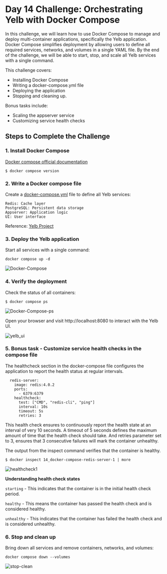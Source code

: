 # Day 14 Challenge: Orchestrating Yelb with Docker Compose

In this challenge, we will learn how to use Docker Compose to manage and deploy multi-container applications, specifically the Yelb application.
Docker Compose simplifies deployment by allowing users to define all required services, networks, and volumes in a single YAML file.
By the end of the challenge, we will be able to start, stop, and scale all Yelb services with a single command.

This challenge covers:
* Installing Docker Compose
* Writing a docker-compose.yml file
* Deploying the application
* Stopping and cleaning up.

Bonus tasks include:
* Scaling the appserver service
* Customizing service health checks

## Steps to Complete the Challenge

### 1. Install Docker Compose

[Docker compose official documentation](https://docs.docker.com/compose/install/)

    $ docker compose version

### 2. Write a Docker compose file

Create a [docker-compose.yml](https://github.com/babangaigole/Hands-On-Tasks/blob/main/DevOps%2BSRE%20Challenge%20Series/14_Docker-Compose/docker-compose.yaml) file to define all Yelb services:

    Redis: Cache layer
    PostgreSQL: Persistent data storage
    Appserver: Application logic
    UI: User interface

Reference: [Yelb Project](https://github.com/mreferre/yelb/tree/master/deployments/localtest)

### 3. Deploy the Yelb application

Start all services with a single command:

```
docker compose up -d
```

![Docker-Compose](https://github.com/user-attachments/assets/6d48779a-2b59-4f8e-bc37-0bf26b5c39c3)

### 4. Verify the deployment

Check the status of all containers:

```
$ docker compose ps
```

![Docker-Compose-ps](https://github.com/user-attachments/assets/bf11d8b0-8947-473a-8a54-f42c6db245b1)

Open your browser and visit http://localhost:8080 to interact with the Yelb UI.

![yelb_ui](https://github.com/user-attachments/assets/d34453b7-21d8-4638-96a2-7437b7b93a4d)

### 5. Bonus task - Customize service health checks in the compose file

The healthcheck section in the docker-compose file configures the application to report the health status at regular intervals.

```
  redis-server:
    image: redis:4.0.2
    ports:
      - 6379:6379
    healthcheck:
      test: ["CMD", "redis-cli", "ping"]
      interval: 10s
      timeout: 5s
      retries: 3
```

This health check ensures to continuously report the health state at an interval of very 10 seconds.
A timeout of 5 seconds defines the maximum amount of time that the health check should take.
And retries parameter set to 3, ensures that 3 consecutive failures will mark the container unhealthy.

The output from the inspect command verifies that the container is healthy.

```
$ docker inspect 14_docker-compose-redis-server-1 | more
```

![healthcheck1](https://github.com/user-attachments/assets/648f84a4-dc62-4e59-ae6d-c03e138a23a9)

**Understanding health check states**

`starting` - This indicates that the container is in the initial health check period.

`healthy` - This means the container has passed the health check and is considered healthy.

`unhealthy` - This indicates that the container has failed the health check and is considered unhealthy.

### 6. Stop and clean up

Bring down all services and remove containers, networks, and volumes:
```
docker compose down --volumes
```

![stop-clean](https://github.com/user-attachments/assets/b34fd6ab-5968-404f-a92f-3ff169401259)
